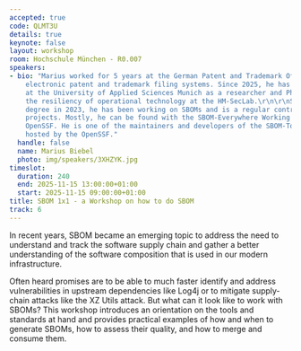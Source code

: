 ```yaml
---
accepted: true
code: QLMT3U
details: true
keynote: false
layout: workshop
room: Hochschule München - R0.007
speakers:
- bio: "Marius worked for 5 years at the German Patent and Trademark Office on the
    electronic patent and trademark filing systems. Since 2025, he has been working
    at the University of Applied Sciences Munich as a researcher and PhD student investigating
    the resiliency of operational technology at the HM-SecLab.\r\n\r\nSince his master's
    degree in 2023, he has been working on SBOMs and is a regular contributor to SBOM
    projects. Mostly, he can be found with the SBOM-Everywhere Working Group at the
    OpenSSF. He is one of the maintainers and developers of the SBOM-Tooling Catalog
    hosted by the OpenSSF."
  handle: false
  name: Marius Biebel
  photo: img/speakers/3XHZYK.jpg
timeslot:
  duration: 240
  end: 2025-11-15 13:00:00+01:00
  start: 2025-11-15 09:00:00+01:00
title: SBOM 1x1 - a Workshop on how to do SBOM
track: 6
---
```


In recent years, SBOM became an emerging topic to address the need to understand and track the software supply chain and gather a better understanding of the software composition that is used in our modern infrastructure.

Often heard promises are to be able to much faster identify and address vulnerabilities in upstream dependencies like Log4j or to mitigate supply-chain attacks like the XZ Utils attack.
But what can it look like to work with SBOMs? 
This workshop introduces an orientation on the tools and standards at hand and provides practical examples of how and when to generate SBOMs, how to assess their quality, and how to merge and consume them.